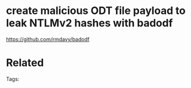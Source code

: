 # create malicious ODT file payload to leak NTLMv2 hashes with badodf
https://github.com/rmdavy/badodf

# Related


Tags:

    
